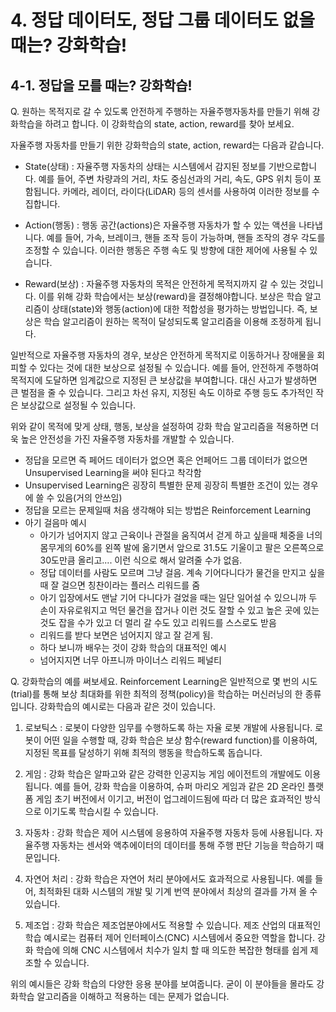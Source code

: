 # 4. 정답 데이터도, 정답 그룹 데이터도 없을 때는? 강화학습!

## 4-1. 정답을 모를 때는? 강화학습!

Q. 원하는 목적지로 갈 수 있도록 안전하게 주행하는 자율주행자동차를 만들기 위해 강화학습을 하려고 합니다. 이 강화학습의 state, action, reward를 찾아 보세요.  

자율주행 자동차를 만들기 위한 강화학습의 state, action, reward는 다음과 같습니다.

- State(상태) : 자율주행 자동차의 상태는 시스템에서 감지된 정보를 기반으로합니다. 예를 들어, 주변 차량과의 거리, 차도 중심선과의 거리, 속도, GPS 위치 등이 포함됩니다. 카메라, 레이더, 라이다(LiDAR) 등의 센서를 사용하여 이러한 정보를 수집합니다.

- Action(행동) : 행동 공간(actions)은 자율주행 자동차가 할 수 있는 액션을 나타냅니다. 예를 들어, 가속, 브레이크, 핸들 조작 등이 가능하며, 핸들 조작의 경우 각도를 조정할 수 있습니다. 이러한 행동은 주행 속도 및 방향에 대한 제어에 사용될 수 있습니다.

- Reward(보상) : 자율주행 자동차의 목적은 안전하게 목적지까지 갈 수 있는 것입니다. 이를 위해 강화 학습에서는 보상(reward)을 결정해야합니다. 보상은 학습 알고리즘이 상태(state)와 행동(action)에 대한 적합성을 평가하는 방법입니다. 즉, 보상은 학습 알고리즘이 원하는 목적이 달성되도록 알고리즘을 이용해 조정하게 됩니다. 

일반적으로 자율주행 자동차의 경우, 보상은 안전하게 목적지로 이동하거나 장애물을 회피할 수 있다는 것에 대한 보상으로 설정될 수 있습니다. 예를 들어, 안전하게 주행하여 목적지에 도달하면 임계값으로 지정된 큰 보상값을 부여합니다. 대신 사고가 발생하면 큰 벌점을 줄 수 있습니다. 그리고 차선 유지, 지정된 속도 이하로 주행 등도 추가적인 작은 보상값으로 설정될 수 있습니다.

위와 같이 목적에 맞게 상태, 행동, 보상을 설정하여 강화 학습 알고리즘을 적용하면 더욱 높은 안전성을 가진 자율주행 자동차를 개발할 수 있습니다.  


- 정답을 모르면 즉 페어드 데이터가 없으면 혹은 언페어드 그룹 데이터가 없으면 Unsupervised Learning을 써야 된다고 착각함 
- Unsupervised Learning은 굉장히 특별한 문제 굉장히 특별한 조건이 있는 경우에 쓸 수 있음(거의 안쓰임)
- 정답을 모르는 문제일때 처음 생각해야 되는 방법은 Reinforcement Learning
- 아기 걸음마 예시
  - 아기가 넘어지지 않고 근육이나 관절을 움직여서 걷게 하고 싶을때 체중을 너의 몸무게의 60%를 왼쪽 발에 옮기면서 앞으로 31.5도 기울이고 팔은 오른쪽으로 30도만큼 올리고.... 이런 식으로 해서 알려줄 수가 없음.
  - 정답 데이터를 사람도 모르며 그냥 걸음. 계속 기어다니다가 물건을 만지고 싶을때 잘 걸으면 칭찬이라는 플러스 리워드를 줌 
  - 아기 입장에서도 맨날 기어 다니다가 걸었을 때는 일단 일어설 수 있으니까 두 손이 자유로워지고 먹던 물건을 잡거나 이런 것도 잘할 수 있고 높은 곳에 있는 것도 잡을 수가 있고 더 멀리 갈 수도 있고 리워드를 스스로도 받음
  - 리워드를 받다 보면은 넘어지지 않고 잘 걷게 됨. 
  - 하다 보니까 배우는 것이 강화 학습의 대표적인 예시 
  - 넘어지지면 너무 아프니까 마이너스 리워드 페널티

Q. 강화학습의 예를 써보세요.
Reinforcement Learning은 일반적으로 몇 번의 시도(trial)를 통해 보상 최대화를 위한 최적의 정책(policy)을 학습하는 머신러닝의 한 종류입니다. 강화학습의 예시로는 다음과 같은 것이 있습니다.

1. 로보틱스 : 로봇이 다양한 임무를 수행하도록 하는 자율 로봇 개발에 사용됩니다. 로봇이 어떤 일을 수행할 때, 강화 학습은 보상 함수(reward function)를 이용하여, 지정된 목표를 달성하기 위해 최적의 행동을 학습하도록 돕습니다. 

2. 게임 : 강화 학습은 알파고와 같은 강력한 인공지능 게임 에이전트의 개발에도 이용됩니다. 예를 들어, 강화 학습을 이용하여, 슈퍼 마리오 게임과 같은 2D 온라인 플랫폼 게임 초기 버전에서 이기고, 버전이 업그레이드됨에 따라 더 많은 효과적인 방식으로 이기도록 학습시킬 수 있습니다.

3. 자동차 : 강화 학습은 제어 시스템에 응용하여 자율주행 자동차 등에 사용됩니다. 자율주행 자동차는 센서와 액추에이터의 데이터를 통해 주행 판단 기능을 학습하기 때문입니다. 

4. 자연어 처리 : 강화 학습은 자연어 처리 분야에서도 효과적으로 사용됩니다. 예를 들어, 최적화된 대화 시스템의 개발 및 기계 번역 분야에서 최상의 결과를 가져 올 수 있습니다. 

5. 제조업 : 강화 학습은 제조업분야에서도 적용할 수 있습니다. 제조 산업의 대표적인 학습 예시로는 컴퓨터 제어 인터페이스(CNC) 시스템에서 중요한 역할을 합니다. 강화 학습에 의해 CNC 시스템에서 치수가 일치 할 때 의도한 복잡한 형태를 쉽게 제조할 수 있습니다.

위의 예시들은 강화 학습의 다양한 응용 분야를 보여줍니다. 굳이 이 분야들을 몰라도 강화학습 알고리즘을 이해하고 적용하는 데는 문제가 없습니다.
